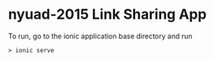 # nyuad-2015 Link Sharing App

To run, go to the ionic application base directory and run
```
> ionic serve
```

